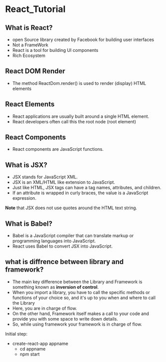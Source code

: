 # React_Tutorial

## What is React?
- open Source library created by Facebook for building user interfaces
- Not a FrameWork
- React is a tool for building UI components
- Rich Ecosystem
  

## React DOM Render
- The method ReactDom.render() is used to render (display) HTML elements
  
## React Elements
- React applications are usually built around a single HTML element.
- React developers often call this the root node (root element)

## React Components
- React components are JavaScript functions. 
## What is JSX?
- JSX stands for JavaScript XML.
- JSX is an XML/HTML like extension to JavaScript.
- Just like HTML, JSX tags can have a tag names, attributes, and children.
-  If an attribute is wrapped in curly braces, the value is a JavaScript expression.

<b>Note</b> that JSX does not use quotes around the HTML text string.

## What is Babel?
- Babel is a JavaScript compiler that can translate markup or programming languages into JavaScript.
- React uses Babel to convert JSX into JavaScript.
## what is diffrence between library and framework?
- The main key difference between the Library and Framework is something known as <b>inversion of control</b>.
- When you import a library, you have to call the specific methods or functions of your choice so, and it's up to you when and where to call the Library
- Here, you are in charge of flow.
- On the other hand, Framework itself makes a call to your code and provide you with some space to write down details.
- So, while using framework your framework is in charge of flow.


Initial step:
- create-react-app appname
   - cd appname
   - npm start


